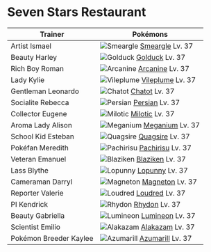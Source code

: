 # Seven Stars Restaurant

Trainer                    | Pokémons
---                        | ---
Artist Ismael              | ![][235]  [Smeargle] Lv. 37
Beauty Harley              | ![][055]  [Golduck] Lv. 37
Rich Boy Roman             | ![][059]  [Arcanine] Lv. 37
Lady Kylie                 | ![][045]  [Vileplume] Lv. 37
Gentleman Leonardo         | ![][441]  [Chatot] Lv. 37
Socialite Rebecca          | ![][053]  [Persian] Lv. 37
Collector Eugene           | ![][350]  [Milotic] Lv. 37
Aroma Lady Alison          | ![][154]  [Meganium] Lv. 37
School Kid Esteban         | ![][195]  [Quagsire] Lv. 37
Pokéfan Meredith           | ![][417]  [Pachirisu] Lv. 37
Veteran Emanuel            | ![][257]  [Blaziken] Lv. 37
Lass Blythe                | ![][428]  [Lopunny] Lv. 37
Cameraman Darryl           | ![][082]  [Magneton] Lv. 37
Reporter Valerie           | ![][294]  [Loudred] Lv. 37
PI Kendrick                | ![][112]  [Rhydon] Lv. 37
Beauty Gabriella           | ![][457]  [Lumineon] Lv. 37
Scientist Emilio           | ![][065]  [Alakazam] Lv. 37
Pokémon Breeder Kaylee     | ![][184]  [Azumarill] Lv. 37


[045]: https://raw.githubusercontent.com/PokeAPI/sprites/master/sprites/pokemon/45.png "Vileplume"
[053]: https://raw.githubusercontent.com/PokeAPI/sprites/master/sprites/pokemon/53.png "Persian"
[055]: https://raw.githubusercontent.com/PokeAPI/sprites/master/sprites/pokemon/55.png "Golduck"
[059]: https://raw.githubusercontent.com/PokeAPI/sprites/master/sprites/pokemon/59.png "Arcanine"
[065]: https://raw.githubusercontent.com/PokeAPI/sprites/master/sprites/pokemon/65.png "Alakazam"
[082]: https://raw.githubusercontent.com/PokeAPI/sprites/master/sprites/pokemon/82.png "Magneton"
[112]: https://raw.githubusercontent.com/PokeAPI/sprites/master/sprites/pokemon/112.png "Rhydon"
[154]: https://raw.githubusercontent.com/PokeAPI/sprites/master/sprites/pokemon/154.png "Meganium"
[184]: https://raw.githubusercontent.com/PokeAPI/sprites/master/sprites/pokemon/184.png "Azumarill"
[195]: https://raw.githubusercontent.com/PokeAPI/sprites/master/sprites/pokemon/195.png "Quagsire"
[235]: https://raw.githubusercontent.com/PokeAPI/sprites/master/sprites/pokemon/235.png "Smeargle"
[257]: https://raw.githubusercontent.com/PokeAPI/sprites/master/sprites/pokemon/257.png "Blaziken"
[294]: https://raw.githubusercontent.com/PokeAPI/sprites/master/sprites/pokemon/294.png "Loudred"
[350]: https://raw.githubusercontent.com/PokeAPI/sprites/master/sprites/pokemon/350.png "Milotic"
[417]: https://raw.githubusercontent.com/PokeAPI/sprites/master/sprites/pokemon/417.png "Pachirisu"
[428]: https://raw.githubusercontent.com/PokeAPI/sprites/master/sprites/pokemon/428.png "Lopunny"
[441]: https://raw.githubusercontent.com/PokeAPI/sprites/master/sprites/pokemon/441.png "Chatot"
[457]: https://raw.githubusercontent.com/PokeAPI/sprites/master/sprites/pokemon/457.png "Lumineon"
[Vileplume]: pokemon_changes/045/
[Persian]: pokemon_changes/053/
[Golduck]: pokemon_changes/055/
[Arcanine]: pokemon_changes/059/
[Alakazam]: pokemon_changes/065/
[Magneton]: pokemon_changes/082/
[Rhydon]: pokemon_changes/112/
[Meganium]: pokemon_changes/154/
[Azumarill]: pokemon_changes/184/
[Quagsire]: pokemon_changes/195/
[Smeargle]: pokemon_changes/235/
[Blaziken]: pokemon_changes/257/
[Loudred]: pokemon_changes/294/
[Milotic]: pokemon_changes/350/
[Pachirisu]: pokemon_changes/417/
[Lopunny]: pokemon_changes/428/
[Chatot]: pokemon_changes/441/
[Lumineon]: pokemon_changes/457/
